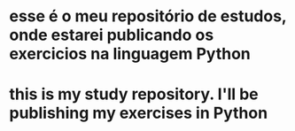 # esse é o meu repositório de estudos, onde estarei publicando os exercicios na linguagem Python
# this is my study repository. I'll be publishing my exercises in Python
